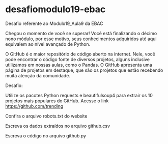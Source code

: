 # desafiomodulo19-ebac

Desafio referente ao Modulo19_Aula9 da EBAC

Chegou o momento de você se superar! Você está finalizando o décimo nono módulo, por esse motivo, seus conhecimentos adquiridos até aqui equivalem ao nível avançado de Python.

O GitHub é o maior repositório de código aberto na internet. Nele, você pode encontrar o código fonte de diversos projetos, alguns inclusive utilizamos em nossas aulas, como o Pandas. O GitHub apresenta uma página de projetos em destaque, que são os projetos que estão recebendo muita atenção da comunidade.

Desafio:

Utilize os pacotes Python requests e beautifulsoup4 para extrair os 10 projetos mais populares do GitHub. Acesse o link https://github.com/trending

Confira o arquivo robots.txt do website

Escreva os dados extraídos no arquivo github.csv

Escreva o código no arquivo github.py
